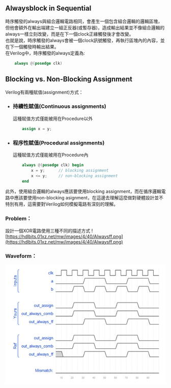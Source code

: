 ## Alwaysblock in Sequential

時序觸發的always與組合邏輯電路相同，會產生一個包含組合邏輯的邏輯區塊，但他會額外在輸出端建立一組正反器(或暫存器)，造成輸出結果並不像組合邏輯的always一樣立刻改變，而是在下一個clock正緣觸發後才會改變。<br>
也就是說，時序觸發的always會被一個clock訊號觸發，再執行區塊內的內容，並在下一個觸發時輸出結果。<br>
在Verilog中，時序觸發的always定義為:
```verilog
    always @(posedge clk)
```
## ****Blocking vs. Non-Blocking Assignment****
Verilog有兩種賦值(assignment)方式：
* ### **持續性賦值(Continuous assignments)**<br>
    這種賦值方式僅能被用在Procedure以外<br>
    ```verilog
        assign x = y;
    ```
* ### **程序性賦值(Procedural assignments)**<br>
    這種賦值方式僅能被用在Procedure內<br>
    ```verilog
        always @(posedge clk) begin
            x = y;      // blocking assignment
            x <= y;     // non-blocking assignment
        end
    ```
此外，使用組合邏輯的always應該要使用blocking assignment，而在循序邏輯電路中應該要使用non-blocking asignment，在這邊去理解這麼做對硬體設計並不特別有用，這需要對Verilog如何模擬電路有深刻的理解。
### Problem：

設計一個XOR電路使用三種不同的描述方式
![https://hdlbits.01xz.net/mw/images/4/40/Alwaysff.png](https://hdlbits.01xz.net/mw/images/4/40/Alwaysff.png)

### Waveform：

![waveform](https://github.com/freexd0m0329/HDLBits/blob/main/Ch2_VerilogLanguague/Ch2-4_Procedures/L02_Alwaysblock_clock/waveform.PNG?raw=true)